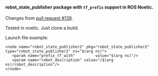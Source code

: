 #### robot_state_publisher package with `tf_prefix` support in ROS Noetic.

Changes from [pull request #139](https://github.com/ros/robot_state_publisher/pull/139).

Tested in noetic. Just clone a build.

Launch file example:
```
<node name="robot_state_publisher2" pkg="robot_state_publisher2" type="robot_state_publisher2" ns="$(arg ns)">
   <param name="prefix_tf_with"         value="$(arg ns)"/>
   <param name="robot_description" value="/$(arg ns)/robot_description"/>
</node>
```
